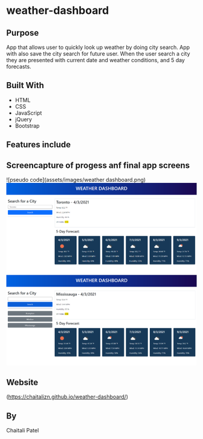 # weather-dashboard

## Purpose
App that allows user to quickly look up weather by doing city search. App with also save the city search for future user. 
When the user search a city they are presented with current date and weather conditions, and 5 day forecasts.

## Built With
* HTML
* CSS
* JavaScript
* jQuery
* Bootstrap

## Features include

## Screencapture of progess anf final app screens
![pseudo code](assets/images/weather dashboard.png)
![pseudo code](assets/images/Capture1.PNG)
![pseudo code](assets/images/Capture2.PNG)

## Website
(https://chaitalizn.github.io/weather-dashboard/)

## By
Chaitali Patel
